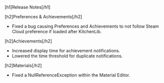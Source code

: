 [h1]Release Notes[/h1]

[h2]Preferences & Achievements[/h2]
- Fixed a bug causing Preferences and Achievements to not follow Steam Cloud preference if loaded after KitchenLib.

[h2]Achievements[/h2]
- Increased display time for achievement notifications.
- Lowered the time threshold for duplicate notifications.

[h2]Materials[/h2]
- Fixed a NullReferenceException within the Material Editor.